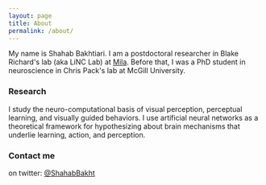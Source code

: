 ```yaml
---
layout: page
title: About
permalink: /about/
---
```


My name is Shahab Bakhtiari. I am a postdoctoral researcher in Blake Richard's lab (aka LiNC Lab) at [Mila](https://mila.quebec/en/). Before that, I was a PhD student in neuroscience in Chris Pack's lab at McGill University. 

### Research

I study the neuro-computational basis of visual perception, perceptual learning, and visually guided behaviors. I use artificial neural networks as a theoretical framework for hypothesizing about brain mechanisms that underlie learning, action, and perception. 

### Contact me

on twitter: [@ShahabBakht](https://twitter.com/shahabbakht?lang=en)

